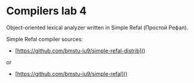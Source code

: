 # Compilers lab 4

Object-oriented lexical analyzer written in Simple Refal (Простой Рефал).

Simple Refal compiler sources:
- [https://github.com/bmstu-iu9/simple-refal-distrib]()

or
- [https://github.com/bmstu-iu9/simple-refal]() 
